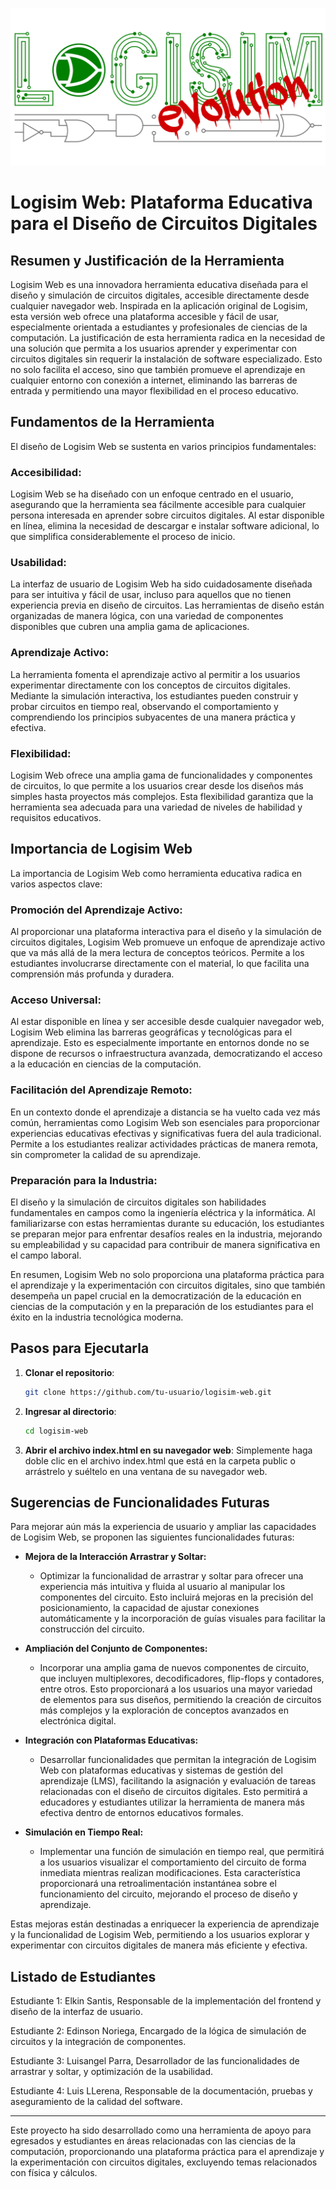 
![image](images/edited_image_large_text.png)

# Logisim Web: Plataforma Educativa para el Diseño de Circuitos Digitales

## Resumen y Justificación de la Herramienta

Logisim Web es una innovadora herramienta educativa diseñada para el diseño y simulación de circuitos digitales, accesible directamente desde cualquier navegador web. Inspirada en la aplicación original de Logisim, esta versión web ofrece una plataforma accesible y fácil de usar, especialmente orientada a estudiantes y profesionales de ciencias de la computación. La justificación de esta herramienta radica en la necesidad de una solución que permita a los usuarios aprender y experimentar con circuitos digitales sin requerir la instalación de software especializado. Esto no solo facilita el acceso, sino que también promueve el aprendizaje en cualquier entorno con conexión a internet, eliminando las barreras de entrada y permitiendo una mayor flexibilidad en el proceso educativo.

## Fundamentos de la Herramienta

El diseño de Logisim Web se sustenta en varios principios fundamentales:

### Accesibilidad:

Logisim Web se ha diseñado con un enfoque centrado en el usuario, asegurando que la herramienta sea fácilmente accesible para cualquier persona interesada en aprender sobre circuitos digitales. Al estar disponible en línea, elimina la necesidad de descargar e instalar software adicional, lo que simplifica considerablemente el proceso de inicio.

### Usabilidad:

La interfaz de usuario de Logisim Web ha sido cuidadosamente diseñada para ser intuitiva y fácil de usar, incluso para aquellos que no tienen experiencia previa en diseño de circuitos. Las herramientas de diseño están organizadas de manera lógica, con una variedad de componentes disponibles que cubren una amplia gama de aplicaciones.

### Aprendizaje Activo:

La herramienta fomenta el aprendizaje activo al permitir a los usuarios experimentar directamente con los conceptos de circuitos digitales. Mediante la simulación interactiva, los estudiantes pueden construir y probar circuitos en tiempo real, observando el comportamiento y comprendiendo los principios subyacentes de una manera práctica y efectiva.

### Flexibilidad:

Logisim Web ofrece una amplia gama de funcionalidades y componentes de circuitos, lo que permite a los usuarios crear desde los diseños más simples hasta proyectos más complejos. Esta flexibilidad garantiza que la herramienta sea adecuada para una variedad de niveles de habilidad y requisitos educativos.

## Importancia de Logisim Web

La importancia de Logisim Web como herramienta educativa radica en varios aspectos clave:

### Promoción del Aprendizaje Activo:

Al proporcionar una plataforma interactiva para el diseño y la simulación de circuitos digitales, Logisim Web promueve un enfoque de aprendizaje activo que va más allá de la mera lectura de conceptos teóricos. Permite a los estudiantes involucrarse directamente con el material, lo que facilita una comprensión más profunda y duradera.

### Acceso Universal:

Al estar disponible en línea y ser accesible desde cualquier navegador web, Logisim Web elimina las barreras geográficas y tecnológicas para el aprendizaje. Esto es especialmente importante en entornos donde no se dispone de recursos o infraestructura avanzada, democratizando el acceso a la educación en ciencias de la computación.

### Facilitación del Aprendizaje Remoto:

En un contexto donde el aprendizaje a distancia se ha vuelto cada vez más común, herramientas como Logisim Web son esenciales para proporcionar experiencias educativas efectivas y significativas fuera del aula tradicional. Permite a los estudiantes realizar actividades prácticas de manera remota, sin comprometer la calidad de su aprendizaje.

### Preparación para la Industria:

El diseño y la simulación de circuitos digitales son habilidades fundamentales en campos como la ingeniería eléctrica y la informática. Al familiarizarse con estas herramientas durante su educación, los estudiantes se preparan mejor para enfrentar desafíos reales en la industria, mejorando su empleabilidad y su capacidad para contribuir de manera significativa en el campo laboral.

En resumen, Logisim Web no solo proporciona una plataforma práctica para el aprendizaje y la experimentación con circuitos digitales, sino que también desempeña un papel crucial en la democratización de la educación en ciencias de la computación y en la preparación de los estudiantes para el éxito en la industria tecnológica moderna.


## Pasos para Ejecutarla

1. **Clonar el repositorio**:

   ```bash
   git clone https://github.com/tu-usuario/logisim-web.git
   ```
2. **Ingresar al directorio**:

   ```bash
   cd logisim-web
   ```
3. **Abrir el archivo index.html en su navegador web**:
   Simplemente haga doble clic en el archivo index.html que está en la carpeta public o arrástrelo y suéltelo en una ventana de su navegador web.

## Sugerencias de Funcionalidades Futuras

Para mejorar aún más la experiencia de usuario y ampliar las capacidades de Logisim Web, se proponen las siguientes funcionalidades futuras:

- **Mejora de la Interacción Arrastrar y Soltar:**
  - Optimizar la funcionalidad de arrastrar y soltar para ofrecer una experiencia más intuitiva y fluida al usuario al manipular los componentes del circuito. Esto incluirá mejoras en la precisión del posicionamiento, la capacidad de ajustar conexiones automáticamente y la incorporación de guías visuales para facilitar la construcción del circuito.

- **Ampliación del Conjunto de Componentes:**
  - Incorporar una amplia gama de nuevos componentes de circuito, que incluyen multiplexores, decodificadores, flip-flops y contadores, entre otros. Esto proporcionará a los usuarios una mayor variedad de elementos para sus diseños, permitiendo la creación de circuitos más complejos y la exploración de conceptos avanzados en electrónica digital.

- **Integración con Plataformas Educativas:**
  - Desarrollar funcionalidades que permitan la integración de Logisim Web con plataformas educativas y sistemas de gestión del aprendizaje (LMS), facilitando la asignación y evaluación de tareas relacionadas con el diseño de circuitos digitales. Esto permitirá a educadores y estudiantes utilizar la herramienta de manera más efectiva dentro de entornos educativos formales.

- **Simulación en Tiempo Real:**
  - Implementar una función de simulación en tiempo real, que permitirá a los usuarios visualizar el comportamiento del circuito de forma inmediata mientras realizan modificaciones. Esta característica proporcionará una retroalimentación instantánea sobre el funcionamiento del circuito, mejorando el proceso de diseño y aprendizaje.

Estas mejoras están destinadas a enriquecer la experiencia de aprendizaje y la funcionalidad de Logisim Web, permitiendo a los usuarios explorar y experimentar con circuitos digitales de manera más eficiente y efectiva.


## Listado de Estudiantes

Estudiante 1: Elkin Santis, Responsable de la implementación del frontend y diseño de la interfaz de usuario.

Estudiante 2: Edinson Noriega, Encargado de la lógica de simulación de circuitos y la integración de componentes.

Estudiante 3: Luisangel Parra, Desarrollador de las funcionalidades de arrastrar y soltar, y optimización de la usabilidad.

Estudiante 4: Luis LLerena, Responsable de la documentación, pruebas y aseguramiento de la calidad del software.

---

Este proyecto ha sido desarrollado como una herramienta de apoyo para egresados y estudiantes en áreas relacionadas con las ciencias de la computación, proporcionando una plataforma práctica para el aprendizaje y la experimentación con circuitos digitales, excluyendo temas relacionados con física y cálculos.
